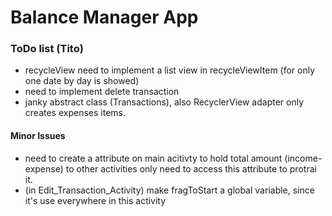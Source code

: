 # Balance Manager App

### ToDo list (Tito)

+ recycleView need to implement a list view in recycleViewItem (for only one date by day is showed)
+ need to implement delete transaction
+ janky abstract class (Transactions), also RecyclerView adapter only creates expenses items.


#### Minor Issues
+ need to create a attribute on main acitivty to hold total amount (income-expense) to other activities only need to access this attribute to protrai it.
+ (in Edit_Transaction_Activity) make fragToStart a global variable, since it's use everywhere in this activity
